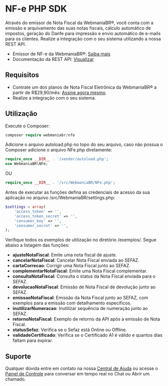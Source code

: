 # NF-e PHP SDK

Através do emissor de Nota Fiscal da WebmaniaBR®, você conta com a emissão e arquivamento das suas notas fiscais, cálculo automático de impostos, geração do Danfe para impressão e envio automático de e-mails para os clientes. Realize a integração com o seu sistema utilizando a nossa REST API.

- Emissor de NF-e da WebmaniaBR®: [Saiba mais](https://webmaniabr.com/smartsales/nota-fiscal-eletronica/)
- Documentação da REST API: [Visualizar](https://webmaniabr.com/docs/rest-api-nfe/)

## Requisitos

- Contrate um dos planos de Nota Fiscal Eletrônica da WebmaniaBR® a partir de R$29,90/mês: [Assine agora mesmo](https://webmaniabr.com/smartsales/nota-fiscal-eletronica/).
- Realize a integração com o seu sistema.

## Utilização

Execute o Composer:

```php
composer require webmaniabr/nfe
```

Adicione o arquivo autoload.php no topo do seu arquivo, caso não possua o Composer adicione o arquivo NFe.php diretamente:

```php
require_once __DIR__ . '/vendor/autoload.php';
use WebmaniaBR\NFe;
```
OU

```php
require_once __DIR__ . '/src/WebmaniaBR/NFe.php';
```

Antes de executar as funções defina as credenciais de acesso da sua aplicação no arquivo /src/WebmaniaBR/settings.php:

```php
$settings = array(
    'access_token' => '',
    'access_token_secret' => '',
    'consumer_key' => '',
    'consumer_secret' => '',
);
```

Verifique todos os exemplos de utilização no diretório /exemplos/. Segue abaixo a listagem das funções:

- **ajusteNotaFiscal**: Emite uma nota fiscal de ajuste.
- **cancelarNotaFiscal**: Cancelar Nota Fiscal enviada ao SEFAZ.
- **cartaCorrecao**: Corrigir uma Nota Fiscal junto ao SEFAZ.
- **complementarNotaFiscal**: Emite uma Nota Fiscal complementar.
- **consultaNotaFiscal**: Consulta o status da Nota Fiscal enviada para o SEFAZ.
- **devolucaoNotaFiscal**: Emissão de Nota Fiscal de devolução junto ao SEFAZ.
- **emissaoNotaFiscal**: Emissão da Nota Fiscal junto ao SEFAZ, com exemplos para a emissão com detalhamento específicos.
- **inutilizarNumeracao**: Inutilizar sequência de numeração junto ao SEFAZ.
- **retornoNotaFiscal**: Exemplo de retorno da API após a emissão de Nota Fiscal.
- **statusSefaz**: Verifica se o Sefaz está Online ou Offline.
- **validadeCertificado**: Verifica se o Certificado A1 é válido e quantos dias faltam para expirar.

## Suporte

Qualquer dúvida entre em contato na nossa [Central de Ajuda](https://ajuda.webmaniabr.com) ou acesse o [Painel de Controle](https://webmaniabr.com/painel/) para conversar em tempo real no Chat ou Abrir um chamado.
